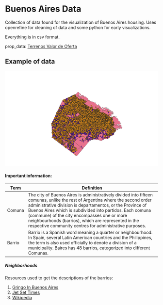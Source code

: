 # Buenos Aires Data

Collection of data found for the visualization of Buenos Aires housing. Uses openrefine for cleaning of data and some python for early visualizations.

Everything is in csv format.

prop_data: [Terrenos Valor de Oferta](https://data.buenosaires.gob.ar/dataset/terrenos-valor-de-oferta)

## Example of data
![Buenos Aires](map_example.png)

#### Important information:

| **Term** | **Definition** |
| --------- | -------------- |
| Comuna | The city of Buenos Aires is administratively divided into fifteen comunas, unlike the rest of Argentina where the second order administrative division is departamentos, or the Province of Buenos Aires which is subdivided into partidos. Each comuna (commune) of the city encompasses one or more neighbourhoods (barrios), which are represented in the respective community centres for administrative purposes. |
| Barrio | Barrio  is a Spanish word meaning a quarter or neighbourhood. In Spain, several Latin American countries and the Philippines, the term is also used officially to denote a division of a municipality. Baires has 48 barrios, categorized into different Comunas. |

##### Neighborhoods 
Resources used to get the descriptions of the barrios:
1. [Gringo In Buenos Aires](https://www.gringoinbuenosaires.com/neighborhood-guides/)
2. [Jet Set Times](https://jetsettimes.com/travelers/local/8-buenos-aires-neighborhoods-a-breakdown-made-for-travelers/)
3. [Wikipedia](https://en.wikipedia.org/wiki/Neighbourhoods_of_Buenos_Aires)